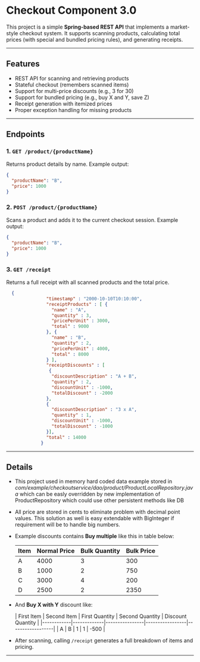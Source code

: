 #  Checkout Component 3.0

This project is a simple **Spring-based REST API** that implements a market-style checkout system. It supports scanning products, calculating total prices (with special and bundled pricing rules), and generating receipts.

---

##  Features

-  REST API for scanning and retrieving products
-  Stateful checkout (remembers scanned items)
-  Support for multi-price discounts (e.g., 3 for 30)
-  Support for bundled pricing (e.g., buy X and Y, save Z)
-  Receipt generation with itemized prices
-  Proper exception handling for missing products

---

##  Endpoints

### 1. `GET /product/{productName}`
Returns product details by name.
Example output:
```json 
{
  "productName": "B",
  "price": 1000
}
```


### 2. `POST /product/{productName}`
Scans a product and adds it to the current checkout session.
Example output:
```json 
{
  "productName": "B",
  "price": 1000
}
```

### 3. `GET /receipt`
Returns a full receipt with all scanned products and the total price.
```json
  {
               "timestamp" : "2000-10-10T10:10:00",
               "receiptProducts" : [ {
                 "name" : "A",
                 "quantity" : 3,
                 "pricePerUnit" : 3000,
                 "total" : 9000
               }, {
                 "name" : "B",
                 "quantity" : 2,
                 "pricePerUnit" : 4000,
                 "total" : 8000
               } ],
               "receiptDiscounts" : [
                {
                 "discountDescription" : "A + B",
                 "quantity" : 2,
                 "discountUnit" : -1000,
                 "totalDiscount" : -2000
               },
               {
                 "discountDescription" : "3 x A",
                 "quantity" : 1,
                 "discountUnit" : -1000,
                 "totalDiscount" : -1000
               }],
               "total" : 14000
             }
```
---

## Details


- This project used in memory hard coded data example stored in _com/example/checkoutservice/dao/product/ProductLocalRepository.java_ which can be easly overridden by new implementation of ProductRepository which could use other persistent methods like DB
- All price are stored in cents to eliminate problem with decimal point values. This solution as well is easy extendable with BigInteger if requirement will be to handle big numbers.



- Example discounts contains **Buy multiple** like this in table below:

  | Item | Normal Price | Bulk Quantity | Bulk Price |
    |------|--------------|----------------|------------|
  | A    | 4000         | 3              | 300        |
  | B    | 1000         | 2              | 750        |
  | C    | 3000         | 4              | 200        |
  | D    | 2500         | 2              | 2350       |

- And **Buy X with Y** discount like:

  | First Item | Second Item | First Quantity | Second Quantity | Discount Quantity |
      |------------|-------------|----------------|-----------------|------------------|
  | A          | B           | 1              | 1               | -500             |


- After scanning, calling `/receipt` generates a full breakdown of items and pricing.

---